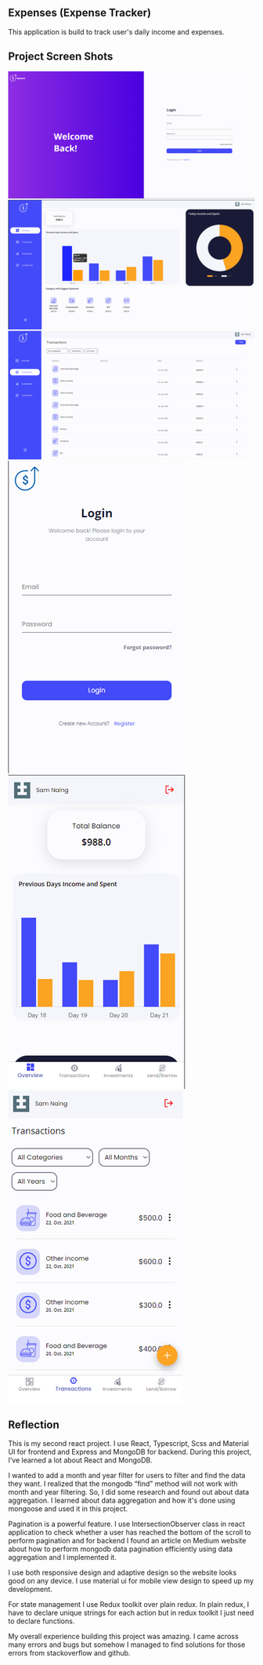 ## Expenses (Expense Tracker)

This application is build to track user's daily income and expenses.

## Project Screen Shots

![screenshot-1](img/1.png)
![screenshot-2](img/2.png)
![screenshot-3](img/3.png)
![screenshot-4](img/4.png)
![screenshot-5](img/5.png)
![screenshot-6](img/6.png)

## Reflection

This is my second react project. I use React, Typescript, Scss and Material UI for frontend and Express and MongoDB for backend. During this project, I’ve learned a lot about React and MongoDB.

I wanted to add a month and year filter for users to filter and find the data they want. I realized that the mongodb “find” method will not work with month and year filtering. So, I did some research and found out about data aggregation. I learned about data aggregation and how it's done using mongoose and used it in this project.

Pagination is a powerful feature. I use IntersectionObserver class in react application to check whether a user has reached the bottom of the scroll to perform pagination and for backend I found an article on Medium website about how to perform mongodb data pagination efficiently using data aggregation and I implemented it.

I use both responsive design and adaptive design so the website looks good on any device. I use material ui for mobile view design to speed up my development.

For state management I use Redux toolkit over plain redux. In plain redux, I have to declare unique strings for each action but in redux toolkit I just need to declare functions.

My overall experience building this project was amazing. I came across many errors and bugs but somehow I managed to find solutions for those errors from stackoverflow and github.
